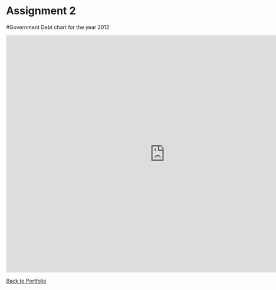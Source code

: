 # Assignment 2

#Government Debt chart for the year 2012
<iframe src="https://data.oecd.org/chart/7biB" width="860" height="645" style="border: 0" mozallowfullscreen="true" webkitallowfullscreen="true" allowfullscreen="true"><a href="https://data.oecd.org/chart/7biB" target="_blank">OECD Chart: General government debt, Total, % of GDP, Annual, 2012</a></iframe>

[Back to Portfolio](README.md)

